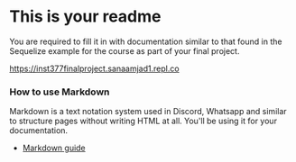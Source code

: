 # This is your readme
You are required to fill it in with documentation similar to that found in the Sequelize example for the course as part of your final project.

https://inst377finalproject.sanaamjad1.repl.co

### How to use Markdown
Markdown is a text notation system used in Discord, Whatsapp and similar to structure pages without writing HTML at all. You'll be using it for your documentation.
* [Markdown guide](https://www.markdownguide.org/cheat-sheet/)
